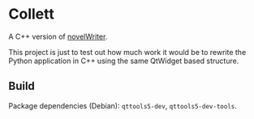 # Collett

A C++ version of [novelWriter](https://github.com/vkbo/novelWriter).

This project is just to test out how much work it would be to rewrite the Python application in C++ using the same QtWidget based structure.

## Build

Package dependencies (Debian): `qttools5-dev`, `qttools5-dev-tools`.

